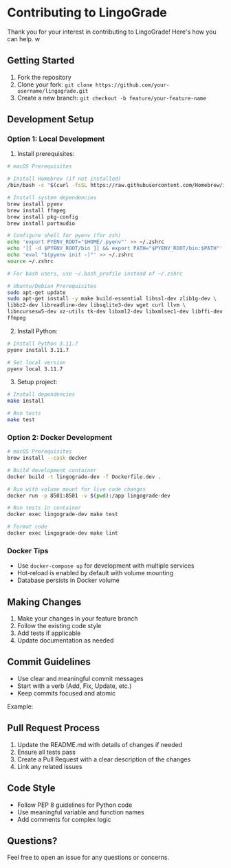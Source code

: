 # Contributing to LingoGrade

Thank you for your interest in contributing to LingoGrade! Here's how you can help.
w
## Getting Started

1. Fork the repository
2. Clone your fork: `git clone https://github.com/your-username/lingograde.git`
3. Create a new branch: `git checkout -b feature/your-feature-name`

## Development Setup

### Option 1: Local Development

1. Install prerequisites:
```bash
# macOS Prerequisites

# Install Homebrew (if not installed)
/bin/bash -c "$(curl -fsSL https://raw.githubusercontent.com/Homebrew/install/HEAD/install.sh)"

# Install system dependencies
brew install pyenv
brew install ffmpeg
brew install pkg-config
brew install portaudio

# Configure shell for pyenv (for zsh)
echo 'export PYENV_ROOT="$HOME/.pyenv"' >> ~/.zshrc
echo '[[ -d $PYENV_ROOT/bin ]] && export PATH="$PYENV_ROOT/bin:$PATH"' >> ~/.zshrc
echo 'eval "$(pyenv init -)"' >> ~/.zshrc
source ~/.zshrc

# For bash users, use ~/.bash_profile instead of ~/.zshrc

# Ubuntu/Debian Prerequisites
sudo apt-get update
sudo apt-get install -y make build-essential libssl-dev zlib1g-dev \
libbz2-dev libreadline-dev libsqlite3-dev wget curl llvm \
libncursesw5-dev xz-utils tk-dev libxml2-dev libxmlsec1-dev libffi-dev liblzma-dev 
ffmpeg
```

2. Install Python:
```bash
# Install Python 3.11.7
pyenv install 3.11.7

# Set local version
pyenv local 3.11.7
```

3. Setup project:
```bash
# Install dependencies
make install

# Run tests
make test
```

### Option 2: Docker Development
```bash
# macOS Prerequisites
brew install --cask docker

# Build development container
docker build -t lingograde-dev -f Dockerfile.dev .

# Run with volume mount for live code changes
docker run -p 8501:8501 -v $(pwd):/app lingograde-dev

# Run tests in container
docker exec lingograde-dev make test

# Format code
docker exec lingograde-dev make lint
```

### Docker Tips
- Use `docker-compose up` for development with multiple services
- Hot-reload is enabled by default with volume mounting
- Database persists in Docker volume

## Making Changes

1. Make your changes in your feature branch
2. Follow the existing code style
3. Add tests if applicable
4. Update documentation as needed

## Commit Guidelines

- Use clear and meaningful commit messages
- Start with a verb (Add, Fix, Update, etc.)
- Keep commits focused and atomic

Example:

## Pull Request Process

1. Update the README.md with details of changes if needed
2. Ensure all tests pass
3. Create a Pull Request with a clear description of the changes
4. Link any related issues

## Code Style

- Follow PEP 8 guidelines for Python code
- Use meaningful variable and function names
- Add comments for complex logic

## Questions?

Feel free to open an issue for any questions or concerns.
